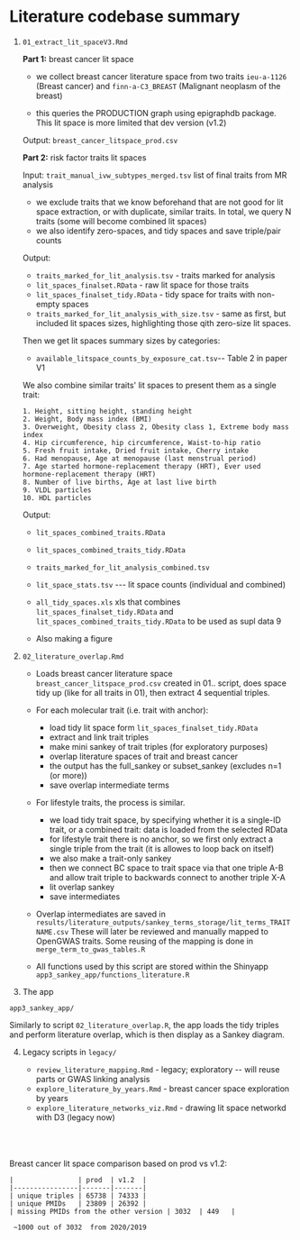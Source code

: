 # Literature codebase summary

1. `01_extract_lit_spaceV3.Rmd` 

	**Part 1:** breast cancer lit space
	
	- we collect breast cancer literature space from two traits `ieu-a-1126` (Breast cancer) and `finn-a-C3_BREAST` (Malignant neoplasm of the breast)
	
	- this queries the PRODUCTION graph using epigraphdb package. This lit space is more limited that dev version (v1.2)
	
	
	Output: `breast_cancer_litspace_prod.csv`
	
	
	**Part 2:** risk factor traits lit spaces
	
	Input: `trait_manual_ivw_subtypes_merged.tsv` list of final traits from MR analysis
	
	- we exclude traits that we know beforehand that are not good for lit space extraction, or with duplicate, similar traits. In total, we query N traits (some will become combined lit spaces)
	- we also identify zero-spaces, and tidy spaces and save triple/pair counts
	
	Output: 
	
	* `traits_marked_for_lit_analysis.tsv` - traits marked for analysis
	* `lit_spaces_finalset.RData` - raw lit space for those  traits
	* `lit_spaces_finalset_tidy.RData` - tidy space for  traits with non-empty spaces
	* `traits_marked_for_lit_analysis_with_size.tsv` - same as first, but included lit spaces sizes, highlighting those qith zero-size lit spaces. 
	
	
	Then we get lit spaces summary sizes by categories:
	
	* `available_litspace_counts_by_exposure_cat.tsv`-- Table 2 in paper V1
	
		
	We also combine similar traits' lit spaces to present them as a single trait:
	
	```
	1. Height, sitting height, standing height
	2. Weight, Body mass index (BMI)
	3. Overweight, Obesity class 2, Obesity class 1, Extreme body mass index
	4. Hip circumference, hip circumference, Waist-to-hip ratio
	5. Fresh fruit intake, Dried fruit intake, Cherry intake
	6. Had menopause, Age at menopause (last menstrual period)
	7. Age started hormone-replacement therapy (HRT), Ever used hormone-replacement therapy (HRT)
	8. Number of live births, Age at last live birth
	9. VLDL particles
	10. HDL particles
	```
	
	Output:
	
	* `lit_spaces_combined_traits.RData`
	* `lit_spaces_combined_traits_tidy.RData`
	* `traits_marked_for_lit_analysis_combined.tsv` 
	* `lit_space_stats.tsv` --- lit space counts (individual and combined) 
	* `all_tidy_spaces.xls` xls that combines `lit_spaces_finalset_tidy.RData` and `lit_spaces_combined_traits_tidy.RData` to be used as supl data 9
		
	* Also making a figure	
		
	
2. `02_literature_overlap.Rmd`

	* Loads breast cancer literature space `breast_cancer_litspace_prod.csv` created in 01.. script, does space tidy up (like for all traits in 01), then extract 4 sequential triples.

	* For each molecular trait (i.e. trait with anchor):
		 - load tidy lit space form `lit_spaces_finalset_tidy.RData`
		 - extract and link trait triples
		 - make mini sankey of trait triples (for exploratory purposes)
		 - overlap literature spaces of trait and breast cancer
		 - the output has the full_sankey or subset_sankey (excludes n=1 (or more)) 
		 - save overlap intermediate terms


	* For lifestyle traits, the process is similar.

		 - we load tidy trait space, by specifying whether it is a single-ID trait, or a combined trait: data is loaded from the selected RData
		 - for lifestyle trait there is no anchor, so we first only extract a single triple from the trait (it is allowes to loop back on itself)
		 - we also make a trait-only sankey 
		 - then we connect BC space to trait space via that one triple A-B  and allow trait triple to backwards connect to another triple X-A
		 - lit overlap sankey
		 - save intermediates


	* Overlap intermediates are saved in `results/literature_outputs/sankey_terms_storage/lit_terms_TRAITNAME.csv` These will later be reviewed and manually mapped to OpenGWAS traits. Some reusing of the mapping is done in `merge_term_to_gwas_tables.R`
	
	
	* All functions used by this script are stored within the Shinyapp `app3_sankey_app/functions_literature.R`


3. The app

```
app3_sankey_app/
```
Similarly to script `02_literature_overlap.R`, the app loads the tidy triples and perform literature overlap, which is then display as a Sankey diagram. 


	
4. Legacy scripts in `legacy/`


	* `review_literature_mapping.Rmd` - legacy; exploratory -- will reuse parts or GWAS linking analysis
	* `explore_literature_by_years.Rmd` - breast cancer space exploration by years
	* `explore_literature_networks_viz.Rmd` - drawing lit space networkd with D3 (legacy now)



<br><br><br>
	Breast cancer lit space comparison based on prod vs v1.2:
		
	|                | prod  | v1.2  |   
	|----------------|-------|-------|
	| unique triples | 65738 | 74333 | 
	| unique PMIDs   | 23809 | 26392 |   
	| missing PMIDs from the other version | 3032  | 449   |  
	
	 ~1000 out of 3032  from 2020/2019 